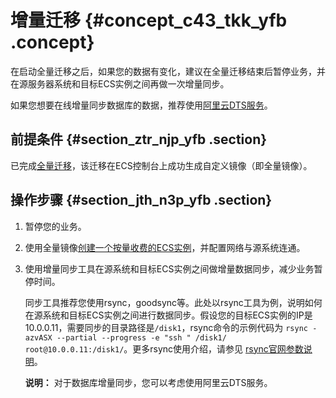 # 增量迁移 {#concept_c43_tkk_yfb .concept}

在启动全量迁移之后，如果您的数据有变化，建议在全量迁移结束后暂停业务，并在源服务器系统和目标ECS实例之间再做一次增量同步。

如果您想要在线增量同步数据库的数据，推荐使用[阿里云DTS服务](https://www.alibabacloud.com/product/data-transmission-service)。

## 前提条件 {#section_ztr_njp_yfb .section}

已完成[全量迁移](intl.zh-CN/迁移服务/迁移教程/迁移方案/全量迁移.md#)，该迁移在ECS控制台上成功生成自定义镜像（即全量镜像）。

## 操作步骤 {#section_jth_n3p_yfb .section}

1.  暂停您的业务。

2.  使用全量镜像[创建一个按量收费的ECS实例](../../../../intl.zh-CN/实例/创建实例/使用自定义镜像创建实例.md#)，并配置网络与源系统连通。

3.  使用增量同步工具在源系统和目标ECS实例之间做增量数据同步，减少业务暂停时间。

    同步工具推荐您使用rsync，goodsync等。此处以rsync工具为例，说明如何在源系统和目标ECS实例之间进行数据同步。假设您的目标ECS实例的IP是10.0.0.11，需要同步的目录路径是`/disk1`，rsync命令的示例代码为 `rsync -azvASX --partial --progress -e "ssh " /disk1/ root@10.0.0.11:/disk1/`。更多rsync使用介绍，请参见 [rsync官网参数说明](https://download.samba.org/pub/rsync/rsync.html)。

    **说明：** 对于数据库增量同步，您可以考虑使用阿里云DTS服务。


